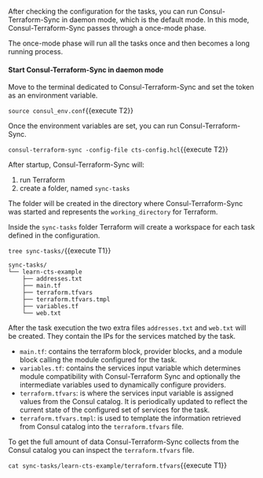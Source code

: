 After checking the configuration for the tasks, you can run Consul-Terraform-Sync in daemon mode, which is the default mode. In this mode, Consul-Terraform-Sync passes through a 
once-mode phase. 

The once-mode phase will run all the tasks once and then becomes a long running process. 

#### Start Consul-Terraform-Sync in daemon mode

Move to the terminal dedicated to Consul-Terraform-Sync and set
the token as an environment variable.

`source consul_env.conf`{{execute T2}}

Once the environment variables are set, you can run Consul-Terraform-Sync.

`consul-terraform-sync -config-file cts-config.hcl`{{execute T2}}

After startup, Consul-Terraform-Sync will:

1. run Terraform 
1. create a folder, named `sync-tasks`
 
The folder will be created in the directory where Consul-Terraform-Sync was started and represents the `working_directory` for Terraform.

Inside the `sync-tasks` folder Terraform will create a 
workspace for each task defined in the configuration.

`tree sync-tasks/`{{execute T1}}

```snapshot
sync-tasks/
└── learn-cts-example
    ├── addresses.txt
    ├── main.tf
    ├── terraform.tfvars
    ├── terraform.tfvars.tmpl
    ├── variables.tf
    └── web.txt
```

After the task execution the two extra files `addresses.txt` and `web.txt` will 
be created. They contain the IPs for the services matched by the task.

- `main.tf`: contains the terraform block, provider blocks, and a module block 
calling the module configured for the task.
- `variables.tf`: contains the services input variable which determines module 
compatibility with Consul-Terraform Sync and optionally the intermediate 
variables used to dynamically configure providers.
- `terraform.tfvars`: is where the services input variable is assigned values 
from the Consul catalog. It is periodically updated to reflect the current state
of the configured set of services for the task. 
- `terraform.tfvars.tmpl`:  is used to template the information retrieved from
Consul catalog into the `terraform.tfvars` file.

To get the full amount of data Consul-Terraform-Sync collects from the Consul
catalog you can inspect the `terraform.tfvars` file.

`cat sync-tasks/learn-cts-example/terraform.tfvars`{{execute T1}}
